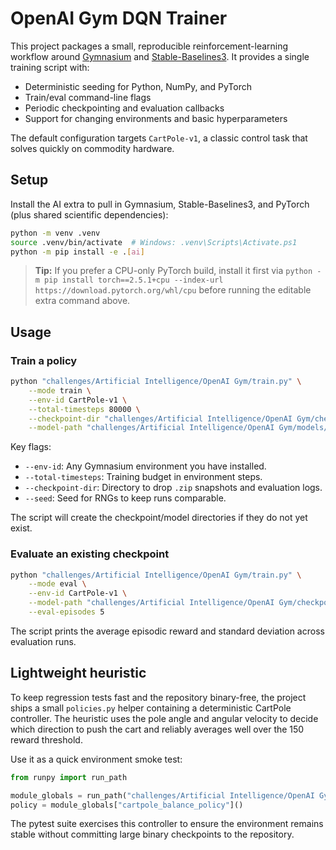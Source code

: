 # OpenAI Gym DQN Trainer

This project packages a small, reproducible reinforcement-learning workflow around [Gymnasium](https://gymnasium.farama.org/) and [Stable-Baselines3](https://stable-baselines3.readthedocs.io/en/master/). It provides a single training script with:

- Deterministic seeding for Python, NumPy, and PyTorch
- Train/eval command-line flags
- Periodic checkpointing and evaluation callbacks
- Support for changing environments and basic hyperparameters

The default configuration targets `CartPole-v1`, a classic control task that solves quickly on commodity hardware.

## Setup

Install the AI extra to pull in Gymnasium, Stable-Baselines3, and PyTorch (plus shared scientific dependencies):

```bash
python -m venv .venv
source .venv/bin/activate  # Windows: .venv\Scripts\Activate.ps1
python -m pip install -e .[ai]
```

> **Tip:** If you prefer a CPU-only PyTorch build, install it first via
> `python -m pip install torch==2.5.1+cpu --index-url https://download.pytorch.org/whl/cpu`
> before running the editable extra command above.

## Usage

### Train a policy

```bash
python "challenges/Artificial Intelligence/OpenAI Gym/train.py" \
    --mode train \
    --env-id CartPole-v1 \
    --total-timesteps 80000 \
    --checkpoint-dir "challenges/Artificial Intelligence/OpenAI Gym/checkpoints" \
    --model-path "challenges/Artificial Intelligence/OpenAI Gym/models/dqn_cartpole"
```

Key flags:

- `--env-id`: Any Gymnasium environment you have installed.
- `--total-timesteps`: Training budget in environment steps.
- `--checkpoint-dir`: Directory to drop `.zip` snapshots and evaluation logs.
- `--seed`: Seed for RNGs to keep runs comparable.

The script will create the checkpoint/model directories if they do not yet exist.

### Evaluate an existing checkpoint

```bash
python "challenges/Artificial Intelligence/OpenAI Gym/train.py" \
    --mode eval \
    --env-id CartPole-v1 \
    --model-path "challenges/Artificial Intelligence/OpenAI Gym/checkpoints/best/best_model" \
    --eval-episodes 5
```

The script prints the average episodic reward and standard deviation across evaluation runs.

## Lightweight heuristic

To keep regression tests fast and the repository binary-free, the project ships a small `policies.py` helper containing a deterministic CartPole controller. The heuristic uses the pole angle and angular velocity to decide which direction to push the cart and reliably averages well over the 150 reward threshold.

Use it as a quick environment smoke test:

```python
from runpy import run_path

module_globals = run_path("challenges/Artificial Intelligence/OpenAI Gym/policies.py")
policy = module_globals["cartpole_balance_policy"]()
```

The pytest suite exercises this controller to ensure the environment remains stable without committing large binary checkpoints to the repository.
